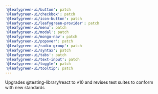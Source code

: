 ```yaml
---
'@leafygreen-ui/button': patch
'@leafygreen-ui/checkbox': patch
'@leafygreen-ui/icon-button': patch
'@leafygreen-ui/leafygreen-provider': patch
'@leafygreen-ui/menu': patch
'@leafygreen-ui/modal': patch
'@leafygreen-ui/mongo-nav': patch
'@leafygreen-ui/popover': patch
'@leafygreen-ui/radio-group': patch
'@leafygreen-ui/syntax': patch
'@leafygreen-ui/tabs': patch
'@leafygreen-ui/text-input': patch
'@leafygreen-ui/toggle': patch
'@leafygreen-ui/tooltip': patch
---
```


Upgrades @testing-library/react to v10 and revises test suites to conform with new standards
